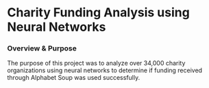 # Charity Funding Analysis using Neural Networks

### Overview & Purpose
The purpose of this project was to analyze over 34,000 charity organizations using neural networks to determine if funding received through Alphabet Soup was used successfully.

